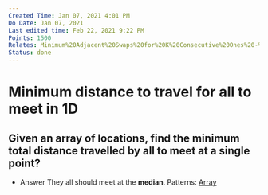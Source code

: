 ```yaml
---
Created Time: Jan 07, 2021 4:01 PM
Do Date: Jan 07, 2021
Last edited time: Feb 22, 2021 9:22 PM
Points: 1500
Relates: Minimum%20Adjacent%20Swaps%20for%20K%20Consecutive%20Ones%20-%20Le%2013df42e6e5484eab82e450bf991640a6.md
Status: done
---
```


# Minimum distance to travel for all to meet in 1D

Given an array of locations, find the minimum total distance travelled by all to meet at a single point?
---
- Answer
    They all should meet at the **median**.
Patterns: [Array](Array.md)